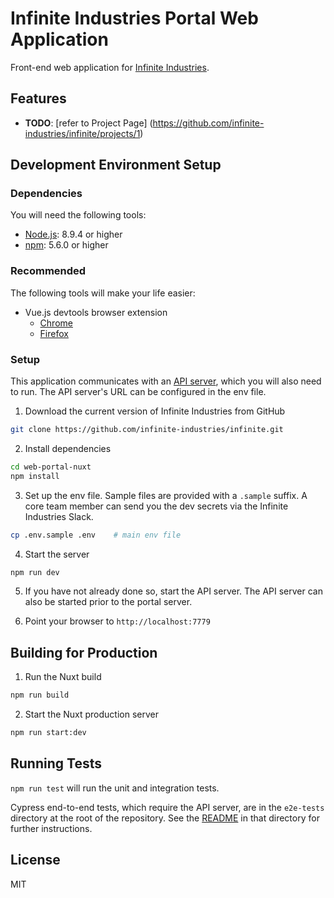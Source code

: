 # Infinite Industries Portal Web Application

Front-end web application for [Infinite Industries](https://infinite.industries).

## Features

- **TODO**: [refer to Project Page] (https://github.com/infinite-industries/infinite/projects/1)

## Development Environment Setup

### Dependencies

You will need the following tools:

- [Node.js](https://nodejs.org/en/): 8.9.4 or higher
- [npm](https://www.npmjs.com/get-npm): 5.6.0 or higher

### Recommended

The following tools will make your life easier:

- Vue.js devtools browser extension
  - [Chrome](https://chrome.google.com/webstore/detail/vuejs-devtools/nhdogjmejiglipccpnnnanhbledajbpd)
  - [Firefox](https://addons.mozilla.org/en-US/firefox/addon/vue-js-devtools/)

### Setup

This application communicates with an [API server](https://github.com/infinite-industries/infinite), which you will also need to run. The API server's URL can be configured in the env file.

1. Download the current version of Infinite Industries from GitHub

  ```bash
  git clone https://github.com/infinite-industries/infinite.git
  ```

2. Install dependencies

  ```bash
  cd web-portal-nuxt
  npm install
  ```

3. Set up the env file. Sample files are provided with a `.sample` suffix. A core team member can send you the dev secrets via the Infinite Industries Slack.

 ```bash
 cp .env.sample .env    # main env file
 ```

4. Start the server
 ```bash
 npm run dev
 ```

5. If you have not already done so, start the API server. The API server can also be started prior to the portal server.

6. Point your browser to `http://localhost:7779`

## Building for Production

1. Run the Nuxt build
 ```bash
 npm run build
 ```

2. Start the Nuxt production server
 ```bash
npm run start:dev
 ```

## Running Tests

`npm run test` will run the unit and integration tests.

Cypress end-to-end tests, which require the API server, are in the `e2e-tests` directory at the root of the repository. See the [README](https://github.com/infinite-industries/infinite/tree/master/e2e-tests/README.md) in that directory for further instructions.

## License

MIT

